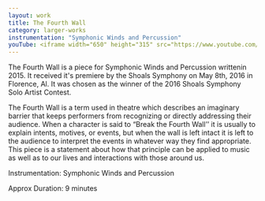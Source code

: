 ```yaml
---
layout: work
title: The Fourth Wall
category: larger-works
instrumentation: "Symphonic Winds and Percussion"
youTube: <iframe width="650" height="315" src="https://www.youtube.com/embed/1AFkgSxMmOQ" frameborder="0" allowfullscreen></iframe>
---
```


The Fourth Wall is a piece for Symphonic Winds and Percussion written 
​in 2015​. It received it's premiere by the Shoals Symphony on May 8th, 2016 in Florence, Al. It was chosen as the winner of the 2016 Shoals Symphony Solo Artist Contest. 

The Fourth Wall is a term used i​n​ theatre which describes an imaginary barrier that keeps performers from recognizing or directly addressing their audience. When a character is said to “Break the Fourth Wall’’ it is usually to explain intents, motives, or events, but when the wall is left intact it is left to the audience to interpret the events in whatever way they find appropriate. This piece is a statement about how that principle can be applied to music as well as to our lives and interactions with those around us.

Instrumentation: Symphonic Winds and Percussion


Approx Duration: 9 minutes
